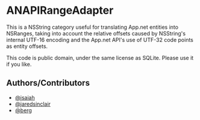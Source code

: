 # ANAPIRangeAdapter

This is a NSString category useful for translating App.net entities into NSRanges, taking into account the relative offsets caused by NSString's internal UTF-16 encoding and the App.net API's use of UTF-32 code points as entity offsets.

This code is public domain, under the same license as SQLite. Please use it if you like.

## Authors/Contributors

* [@isaiah](https://alpha.app.net/isaiah)
* [@jaredsinclair](https://alpha.app.net/jaredsinclair)
* [@berg](https://alpha.app.net/berg)
